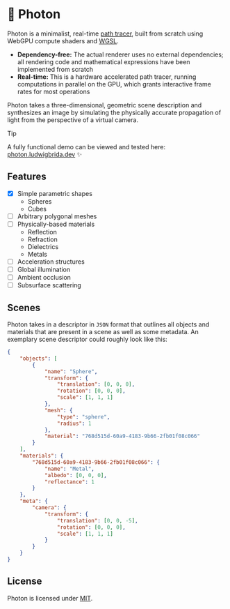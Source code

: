 # 🌈 Photon

Photon is a minimalist, real-time [path tracer](https://en.wikipedia.org/wiki/Path_tracing), built from scratch using WebGPU compute shaders and [WGSL](https://w3.org/TR/WGSL).

- **Dependency-free:** The actual renderer uses no external dependencies; all rendering code and mathematical expressions have been implemented from scratch
- **Real-time:** This is a hardware accelerated path tracer, running computations in parallel on the GPU, which grants interactive frame rates for most operations

Photon takes a three-dimensional, geometric scene description and synthesizes an image by simulating the physically accurate propagation of light from the perspective of a virtual camera.

> [!TIP]
> A fully functional demo can be viewed and tested here: [photon.ludwigbrida.dev](https://photon.ludwigbrida.dev) ✨

## Features

- [x] Simple parametric shapes
  - Spheres
  - Cubes
- [ ] Arbitrary polygonal meshes
- [ ] Physically-based materials
  - Reflection
  - Refraction
  - Dielectrics
  - Metals
- [ ] Acceleration structures
- [ ] Global illumination
- [ ] Ambient occlusion
- [ ] Subsurface scattering

## Scenes

Photon takes in a descriptor in `JSON` format that outlines all objects and materials that are present in a scene as well as some metadata. An exemplary scene descriptor could roughly look like this:

```json
{
	"objects": [
		{
			"name": "Sphere",
			"transform": {
				"translation": [0, 0, 0],
				"rotation": [0, 0, 0],
				"scale": [1, 1, 1]
			},
			"mesh": {
				"type": "sphere",
				"radius": 1
			},
			"material": "768d515d-60a9-4183-9b66-2fb01f08c066"
		}
	],
	"materials": {
		"768d515d-60a9-4183-9b66-2fb01f08c066": {
			"name": "Metal",
			"albedo": [0, 0, 0],
			"reflectance": 1
		}
	},
	"meta": {
		"camera": {
			"transform": {
				"translation": [0, 0, -5],
				"rotation": [0, 0, 0],
				"scale": [1, 1, 1]
			}
		}
	}
}
```

## License

Photon is licensed under [MIT](./LICENSE.md).
